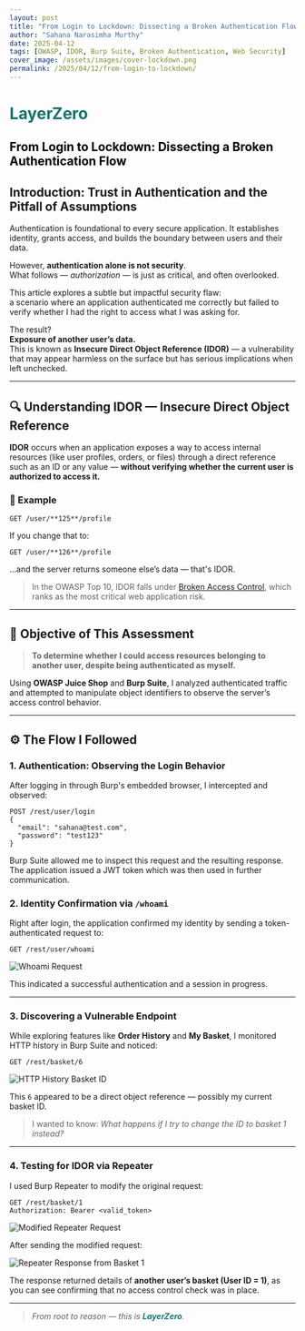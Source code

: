 ```yaml
---
layout: post
title: "From Login to Lockdown: Dissecting a Broken Authentication Flow"
author: "Sahana Narasimha Murthy"
date: 2025-04-12
tags: [OWASP, IDOR, Burp Suite, Broken Authentication, Web Security]
cover_image: /assets/images/cover-lockdown.png
permalink: /2025/04/12/from-login-to-lockdown/
---
```


<h1 style="color:#0f766e; font-weight: bold;">LayerZero</h1>

<h2 style="color:#000; font-weight: bold;">
  From Login to Lockdown: Dissecting a Broken Authentication Flow
</h2>

## Introduction: Trust in Authentication and the Pitfall of Assumptions

Authentication is foundational to every secure application. It establishes identity, grants access, and builds the boundary between users and their data.

However, **authentication alone is not security**.  
What follows — *authorization* — is just as critical, and often overlooked.

This article explores a subtle but impactful security flaw:  
a scenario where an application authenticated me correctly but failed to verify whether I had the right to access what I was asking for.

The result?  
**Exposure of another user’s data.**  
This is known as **Insecure Direct Object Reference (IDOR)** — a vulnerability that may appear harmless on the surface but has serious implications when left unchecked.

---

## 🔍 Understanding IDOR — Insecure Direct Object Reference

**IDOR** occurs when an application exposes a way to access internal resources (like user profiles, orders, or files) through a direct reference such as an ID or any value — **without verifying whether the current user is authorized to access it.**

### 📌 Example

```
GET /user/**125**/profile
```

If you change that to:

```
GET /user/**126**/profile
```

...and the server returns someone else’s data — that's IDOR.

> In the OWASP Top 10, IDOR falls under [Broken Access Control](https://owasp.org/Top10/en/A01_2021-Broken_Access_Control/), which ranks as the most critical web application risk.

---

## 🧪 Objective of This Assessment

> **To determine whether I could access resources belonging to another user, despite being authenticated as myself.**

Using **OWASP Juice Shop** and **Burp Suite**, I analyzed authenticated traffic and attempted to manipulate object identifiers to observe the server’s access control behavior.

---

## ⚙️ The Flow I Followed

### 1. Authentication: Observing the Login Behavior

After logging in through Burp's embedded browser, I intercepted and observed:

```http
POST /rest/user/login
{
  "email": "sahana@test.com",
  "password": "test123"
}
```

Burp Suite allowed me to inspect this request and the resulting response. The application issued a JWT token which was then used in further communication.

### 2. Identity Confirmation via `/whoami`

Right after login, the application confirmed my identity by sending a token-authenticated request to:

```http
GET /rest/user/whoami
```

![Whoami Request](/assets/images/whoami-request.png)

This indicated a successful authentication and a session in progress.

---

### 3. Discovering a Vulnerable Endpoint

While exploring features like **Order History** and **My Basket**, I monitored HTTP history in Burp Suite and noticed:

```http
GET /rest/basket/6
```

![HTTP History Basket ID](/assets/images/http-history-basket-id.png)

This `6` appeared to be a direct object reference — possibly my current basket ID.

> I wanted to know: *What happens if I try to change the ID to basket 1 instead?*

---

### 4. Testing for IDOR via Repeater

I used Burp Repeater to modify the original request:

```http
GET /rest/basket/1
Authorization: Bearer <valid_token>
```

![Modified Repeater Request](/assets/images/repeater-modify-basket-id.png)

After sending the modified request:

![Repeater Response from Basket 1](/assets/images/repeater-response-basket-1.png)

The response returned details of **another user’s basket (User ID = 1)**, as you can see confirming that no access control check was in place.

---

> *From root to reason — this is <span style="color:#0f766e; font-weight:bold;">LayerZero</span>.*


